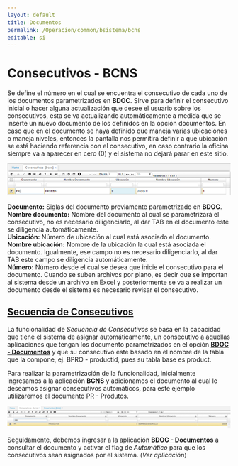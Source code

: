 ```yaml
---
layout: default
title: Documentos
permalink: /Operacion/common/bsistema/bcns
editable: si
---
```


# Consecutivos - BCNS

Se define el número en el cual se encuentra el consecutivo de cada uno de los documentos parametrizados en **BDOC**. Sirve para definir el consecutivo inicial o hacer alguna actualización que desee el usuario sobre los consecutivos, esta se va actualizando automáticamente a medida que se inserte un nuevo documento de los definidos en la opción documentos. En caso que en el documento se haya definido que maneja varias ubicaciones o maneja niveles, entonces la pantalla nos permitirá definir a que ubicación se está haciendo referencia con el consecutivo, en caso contrario la oficina siempre va a aparecer en cero (0) y el sistema no dejará parar en este sitio.  

![](bcns1.png)

**Documento:** Siglas del documento previamente parametrizado en **BDOC**.  
**Nombre documento:** Nombre del documento al cual se parametrizará el consecutivo, no es necesario diligenciarlo, al dar TAB en el documento este se diligencia automáticamente.  
**Ubicación:** Número de ubicación al cual está asociado el documento.  
**Nombre ubicación:** Nombre de la ubicación la cual está asociada el documento. Igualmente, ese campo no es necesario diligenciarlo, al dar TAB este campo se diligencia automáticamente.  
**Número:** Número desde el cual se desea que inicie el consecutivo para el documento. Cuando se suben archivos por plano, es decir que se importan al sistema desde un archivo en Excel y posteriormente se va a realizar un documento desde el sistema es necesario revisar el consecutivo.  

## [Secuencia de Consecutivos](http://docs.oasiscom.com/Operacion/common/bsistema/bcns#secuencia-de-consecutivos)

La funcionalidad de _Secuencia de Consecutivos_ se basa en la capacidad que tiene el sistema de asignar automáticamente, un consecutivo a aquellas aplicaciones que tengan los documento parametrizados en el opción [**BDOC - Documentos**]() y que su consecutivo este basado en el nombre de la tabla que la compone, ej. BPRO - productid, pues su tabla base es product.  

Para realizar la parametrización de la funcionalidad, inicialmente ingresamos a la aplicación **BCNS** y adicionamos el documento al cual le deseamos asignar consecutivos automáticos, para este ejemplo utilizaremos el documento PR - Produtos.  

![](bcns2.png)

Seguidamente, debemos ingresar a la aplicación [**BDOC - Documentos**](http://docs.oasiscom.com/Operacion/common/bsistema/bdoc#secuencia-de-consecutivo) a consultar el documento y activar el flag de _Automático_ para que los consecutivos sean asignados por el sistema. (_Ver aplicación_)






